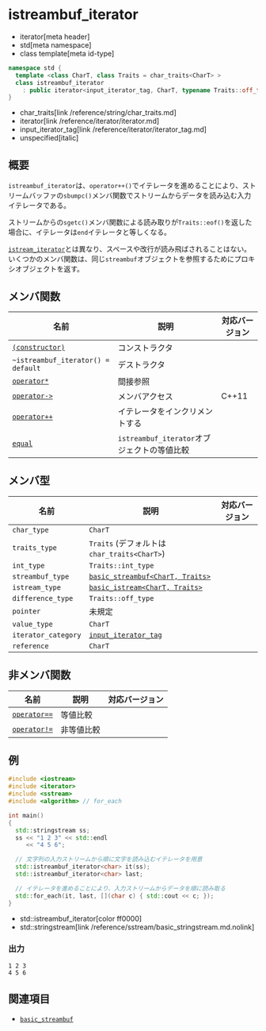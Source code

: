 # istreambuf_iterator
* iterator[meta header]
* std[meta namespace]
* class template[meta id-type]

```cpp
namespace std {
  template <class CharT, class Traits = char_traits<CharT> >
  class istreambuf_iterator
    : public iterator<input_iterator_tag, CharT, typename Traits::off_type, unspecified, CharT>
}
```
* char_traits[link /reference/string/char_traits.md]
* iterator[link /reference/iterator/iterator.md]
* input_iterator_tag[link /reference/iterator/iterator_tag.md]
* unspecified[italic]

## 概要
`istreambuf_iterator`は、`operator++()`でイテレータを進めることにより、ストリームバッファの`sbumpc()`メンバ関数でストリームからデータを読み込む入力イテレータである。

ストリームからの`sgetc()`メンバ関数による読み取りが`Traits::eof()`を返した場合に、イテレータは`end`イテレータと等しくなる。

[`istream_iterator`](/reference/iterator/istream_iterator.md)とは異なり、スペースや改行が読み飛ばされることはない。いくつかのメンバ関数は、同じ`streambuf`オブジェクトを参照するためにプロキシオブジェクトを返す。


## メンバ関数

| 名前 | 説明 | 対応バージョン |
|----------------------------------|-------------------------|-------|
| [`(constructor)`](istreambuf_iterator/op_constructor.md) | コンストラクタ | |
| `~istreambuf_iterator() = default` | デストラクタ | |
| [`operator*`](istreambuf_iterator/op_deref.md) | 間接参照 | |
| [`operator->`](istreambuf_iterator/op_arrow.md) | メンバアクセス | C++11 |
| [`operator++`](istreambuf_iterator/op_increment.md) | イテレータをインクリメントする | |
| [`equal`](istreambuf_iterator/equal.md) | `istreambuf_iterator`オブジェクトの等値比較 | |


## メンバ型

| 名前 | 説明 | 対応バージョン |
|---------------------|------------------------|-------|
| `char_type`         | `CharT` | |
| `traits_type`       | `Traits` (デフォルトは`char_traits<CharT>`) | |
| `int_type`          | `Traits::int_type` | |
| `streambuf_type`    | [`basic_streambuf<CharT, Traits>`](../streambuf/basic_streambuf.md) | |
| `istream_type`      | [`basic_istream<CharT, Traits>`](../istream/basic_istream.md) | |
| `difference_type`   | `Traits::off_type` | |
| `pointer`           | 未規定 | |
| `value_type`        | `CharT` | |
| `iterator_category` | [`input_iterator_tag`](/reference/iterator/iterator_tag.md) | |
| `reference`         | `CharT` | |


## 非メンバ関数

| 名前 | 説明 | 対応バージョン |
|-------------------------------------------------------|------------|------|
| [`operator==`](istreambuf_iterator/op_equal.md)     | 等値比較   | |
| [`operator!=`](istreambuf_iterator/op_not_equal.md) | 非等値比較 | |


## 例
```cpp example
#include <iostream>
#include <iterator>
#include <sstream>
#include <algorithm> // for_each

int main()
{
  std::stringstream ss;
  ss << "1 2 3" << std::endl
     << "4 5 6";

  // 文字列の入力ストリームから順に文字を読み込むイテレータを用意
  std::istreambuf_iterator<char> it(ss);
  std::istreambuf_iterator<char> last;

  // イテレータを進めることにより、入力ストリームからデータを順に読み取る
  std::for_each(it, last, [](char c) { std::cout << c; });
}
```
* std::istreambuf_iterator[color ff0000]
* std::stringstream[link /reference/sstream/basic_stringstream.md.nolink]

### 出力
```
1 2 3
4 5 6
```

## 関連項目
- [`basic_streambuf`](../streambuf/basic_streambuf.md)

